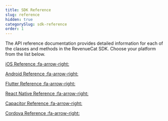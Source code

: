 ```yaml
---
title: SDK Reference
slug: reference
hidden: true
categorySlug: sdk-reference
order: 1
---
```

The API reference documentation provides detailed information for each of the classes and methods in the RevenueCat SDK. Choose your platform from the list below.


<a href="https://revenuecat.github.io/purchases-ios-docs/" target="_blank">iOS Reference :fa-arrow-right:</a>

<a href="https://sdk.revenuecat.com/android/index.html" target="_blank">Android Reference :fa-arrow-right:</a>

<a href="https://pub.dev/documentation/purchases_flutter/latest/" target="_blank">Flutter Reference :fa-arrow-right:</a>

<a href="https://revenuecat.github.io/react-native-purchases-docs" target="_blank">React Native Reference :fa-arrow-right:</a>

<a href="https://www.npmjs.com/package/@revenuecat/purchases-capacitor" target="_blank">Capacitor Reference :fa-arrow-right:</a>

<a href="https://revenuecat.github.io/cordova-plugin-purchases-docs/" target="_blank">Cordova Reference :fa-arrow-right:</a>